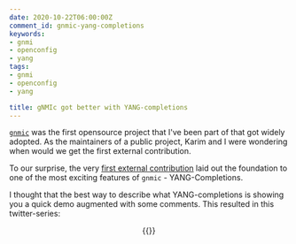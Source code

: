 ```yaml
---
date: 2020-10-22T06:00:00Z
comment_id: gnmic-yang-completions
keywords:
- gnmi
- openconfig
- yang
tags:
- gnmi
- openconfig
- yang

title: gNMIc got better with YANG-completions
---
```

[`gnmic`](https://gnmic.kmrd.dev) was the first opensource project that I've been part of that got widely adopted. As the maintainers of a public project, Karim and I were wondering when would we get the first external contribution.

To our surprise, the very [first external contribution](https://github.com/karimra/gnmic/pull/136) laid out the foundation to one of the most exciting features of `gnmic` - YANG-Completions.
<!--more-->

I thought that the best way to describe what YANG-completions is showing you a quick demo augmented with some comments. This resulted in this twitter-series:

<center>{{<tweet 1318933113951715334>}}</center>


